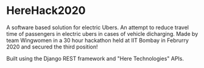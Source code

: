 # HereHack2020
A software based solution for electric Ubers. An attempt to reduce travel time of passengers in electric ubers in cases of vehicle dicharging.
Made by team Wingwomen in a 30 hour hackathon held at IIT Bombay in Februrry 2020 and secured the third position! 

Built using the Django REST framework and "Here Technologies" APIs.
